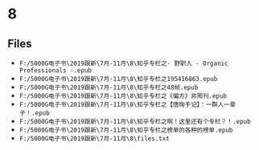 # 8

## Files

- `F:/5000G电子书\2019跟新\7月-11月\8\知乎专栏之- 野职人 - Organic Professionals -.epub`
- `F:/5000G电子书\2019跟新\7月-11月\8\知乎专栏之195416863.epub`
- `F:/5000G电子书\2019跟新\7月-11月\8\知乎专栏之48帧.epub`
- `F:/5000G电子书\2019跟新\7月-11月\8\知乎专栏之《偏方》非周刊.epub`
- `F:/5000G电子书\2019跟新\7月-11月\8\知乎专栏之【唐珣手记】：一群人一辈子！.epub`
- `F:/5000G电子书\2019跟新\7月-11月\8\知乎专栏之啊！这里还有个专栏？！.epub`
- `F:/5000G电子书\2019跟新\7月-11月\8\知乎专栏之榜单的各种的榜单.epub`
- `F:/5000G电子书\2019跟新\7月-11月\8\files.txt`

